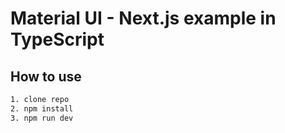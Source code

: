 # Material UI - Next.js example in TypeScript

## How to use

```bash
1. clone repo
2. npm install
3. npm run dev
```
